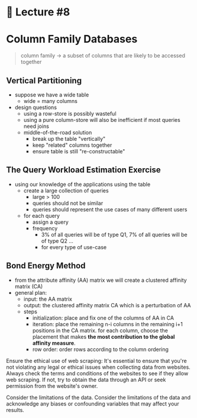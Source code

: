 📕 Lecture #8
===

# Column Family Databases
> column family -> a subset of columns that are likely to be accessed together

## Vertical Partitioning
- suppose we have a wide table
	- wide = many columns
- design questions
	- using a row-store is possibly wasteful
	- using a pure column-store will also be inefficient if most queries need joins
	- middle-of-the-road solution
		- break up the table "vertically"
		- keep "related" columns together
		- ensure table is still "re-constructable"

## The Query Workload Estimation Exercise
- using our knowledge of the applications using the table
	- create a large collection of queries
		- large > 100
		- queries should not be similar
		- queries should represent the use cases of many different users
	- for each query
		- assign a query
		- frequency
			- 3% of all queries will be of type Q1, 7% of all queries will be of type Q2 ...
			- for every type of use-case

## Bond Energy Method
- from the attribute affinity (AA) matrix we will create a clustered affinity matrix (CA)
- general plan:
	- input: the AA matrix
	- output: the clustered affinity matrix CA which is a perturbation of AA
	- steps
		- initialization: place and fix one of the columns of AA in CA
		- iteration: place the remaining n-i columns in the remaining i+1 positions in the CA matrix. for each column, choose the placement that makes **the most contribution to the global affinity measure**.
		- row order: order rows according to the column ordering


Ensure the ethical use of web scraping: It's essential to ensure that you're not violating any legal or ethical issues when collecting data from websites. Always check the terms and conditions of the websites to see if they allow web scraping. If not, try to obtain the data through an API or seek permission from the website's owner.

Consider the limitations of the data. Consider the limitations of the data and acknowledge any biases or confounding variables that may affect your results.